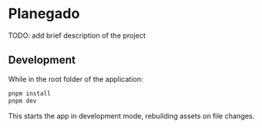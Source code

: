 # Planegado

TODO: add brief description of the project

## Development

While in the root folder of the application:

```sh
pnpm install
pnpm dev
```

This starts the app in development mode, rebuilding assets on file changes.
